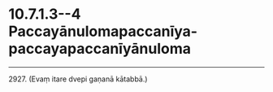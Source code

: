 

# 10.7.1.3--4 Paccayānulomapaccanīya-paccayapaccanīyānuloma





---

2927\. (Evaṃ itare dvepi gaṇanā kātabbā.)





